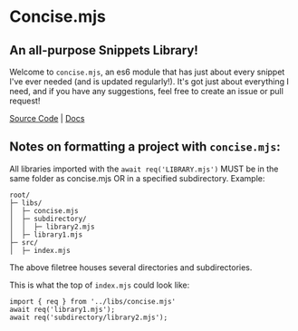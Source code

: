 # Concise.mjs
An all-purpose Snippets Library!
---
Welcome to `concise.mjs`, an es6 module that has just about every snippet I've ever needed (and is updated regularly!). 
It's got just about everything I need, and if you have any suggestions, feel free to create an issue or pull request!

[Source Code](https://github.com/jempiere/concise/blob/main/concise.mjs) | [Docs](/docs/concise.html#the-accumulator-is-comparable-to-a-string-builder-class)

Notes on formatting a project with `concise.mjs`:
---
All libraries imported with the `await req('LIBRARY.mjs')` MUST be in the same folder as concise.mjs OR in a specified subdirectory.
Example:

```
root/
├─ libs/
│  ├─ concise.mjs
│  ├─ subdirectory/
│  │  ├─ library2.mjs
│  ├─ library1.mjs
├─ src/
│  ├─ index.mjs
```

The above filetree houses several directories and subdirectories.

This is what the top of `index.mjs` could look like:

```JS
import { req } from '../libs/concise.mjs'
await req('library1.mjs');
await req('subdirectory/library2.mjs');
```
